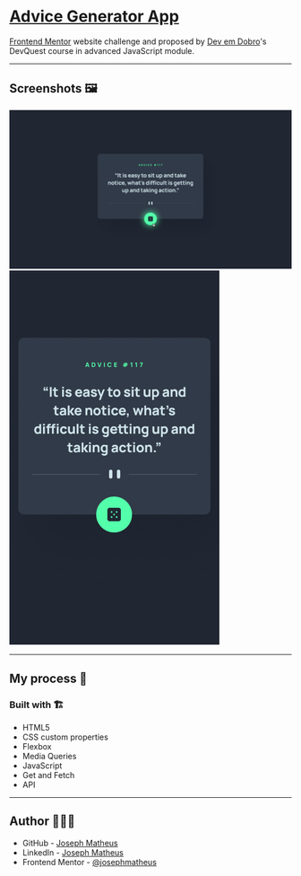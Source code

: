 
# [Advice Generator App](https://www.josephmatheus.github.io/advice-generator-app)

[Frontend Mentor](https://www.frontendmentor.io/challenges/advice-generator-app-QdUG-13db/hub/advice-generator-app-xc999hubLx) website challenge 
and proposed by [Dev em Dobro](https://github.com/devemdobro)'s DevQuest 
course in advanced JavaScript module.

---
## Screenshots 🖼

![active-states](design/active-states.jpg)
![mobile-design](design/mobile-design.jpg)

---

## My process 📝
### Built with 🏗
- HTML5
- CSS custom properties
- Flexbox
- Media Queries
- JavaScript
- Get and Fetch
- API
---

## Author 👷🏻‍♂️

- GitHub - [Joseph Matheus](https://github.com/josephmatheus)
- LinkedIn - [Joseph Matheus](https://www.linkedin.com/in/josephmatheus/)
- Frontend Mentor - [@josephmatheus](https://www.frontendmentor.io/profile/josephmatheus)
